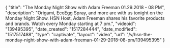 {
    "title": "The Monday Night Show with Adam Freeman 01.29.2018 - 08 PM",
    "description": "Origami, EcoEgg Spray, and more are with us tonight on the Monday Night Show. HSN Host, Adam Freeman shares his favorite products and brands. Watch every Monday starting at 7 pm.",
    "videoid": "139495395",
    "date_created": "1517284444",
    "date_modified": "1517517488",
    "type": "captivate",
    "layout": "video",
    "url": "\/v\/hsn-the-monday-night-show-with-adam-freeman-01-29-2018-08-pm\/139495395"
}